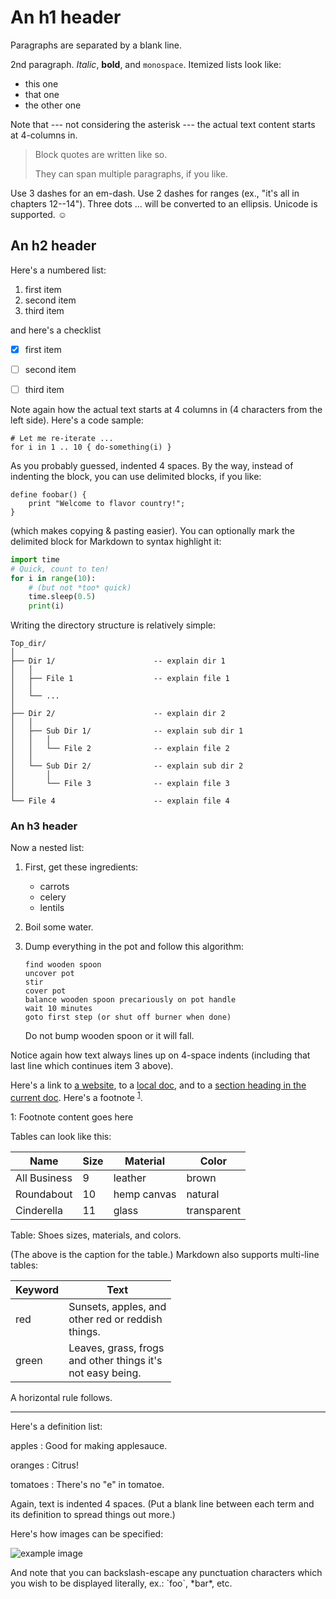 An h1 header
============

Paragraphs are separated by a blank line.

2nd paragraph. *Italic*, **bold**, and `monospace`. Itemized lists
look like:

  * this one
  * that one
  * the other one

Note that --- not considering the asterisk --- the actual text
content starts at 4-columns in.

> Block quotes are
> written like so.
>
> They can span multiple paragraphs,
> if you like.

Use 3 dashes for an em-dash. Use 2 dashes for ranges (ex., "it's all
in chapters 12--14"). Three dots ... will be converted to an ellipsis.
Unicode is supported. ☺



An h2 header
------------

Here's a numbered list:

 1. first item
 2. second item
 3. third item
 
and here's a checklist

- [x] first item
- [ ] second item
- [ ] third item


Note again how the actual text starts at 4 columns in (4 characters
from the left side). Here's a code sample:

    # Let me re-iterate ...
    for i in 1 .. 10 { do-something(i) }

As you probably guessed, indented 4 spaces. By the way, instead of
indenting the block, you can use delimited blocks, if you like:

~~~
define foobar() {
    print "Welcome to flavor country!";
}
~~~

(which makes copying & pasting easier). You can optionally mark the
delimited block for Markdown to syntax highlight it:

~~~python
import time
# Quick, count to ten!
for i in range(10):
    # (but not *too* quick)
    time.sleep(0.5)
    print(i)
~~~

Writing the directory structure is relatively simple:
```
Top_dir/
│
├── Dir 1/                      -- explain dir 1
│   │
│   ├── File 1                  -- explain file 1
│   │
│   └── ...
│
├── Dir 2/                      -- explain dir 2
│   │
│   ├── Sub Dir 1/              -- explain sub dir 1
│   │   │
│   │   └── File 2              -- explain file 2
│   │
│   └── Sub Dir 2/              -- explain sub dir 2
│       │
│       └── File 3              -- explain file 3
│
└── File 4                      -- explain file 4
```


### An h3 header ###

Now a nested list:

 1. First, get these ingredients:

      * carrots
      * celery
      * lentils

 2. Boil some water.

 3. Dump everything in the pot and follow
    this algorithm:

        find wooden spoon
        uncover pot
        stir
        cover pot
        balance wooden spoon precariously on pot handle
        wait 10 minutes
        goto first step (or shut off burner when done)

    Do not bump wooden spoon or it will fall.

Notice again how text always lines up on 4-space indents (including
that last line which continues item 3 above).

Here's a link to [a website](http://foo.bar), to a [local
doc](local-doc.html), and to a [section heading in the current
doc](#an-h2-header). Here's a footnote <sup>[1](#myfootnote1)</sup>.

<a name="myfootnote1">1</a>: Footnote content goes here

Tables can look like this:

|Name        |Size|Material   |Color      |
|-|-|-|-|
|All Business|   9|leather    |brown      |
|Roundabout  |  10|hemp canvas|natural    |
|Cinderella  |  11|glass      |transparent|

Table: Shoes sizes, materials, and colors.

(The above is the caption for the table.) Markdown also supports
multi-line tables:

|Keyword|Text|
|-|-|
|red|     Sunsets, apples, and<br>other red or reddish<br>things.|
|green|   Leaves, grass, frogs<br>and other things it's<br>not easy being.|

A horizontal rule follows.

***

Here's a definition list:

apples
  : Good for making applesauce.

oranges
  : Citrus!

tomatoes
  : There's no "e" in tomatoe.

Again, text is indented 4 spaces. (Put a blank line between each
term and  its definition to spread things out more.)

Here's how images can be specified:

![example image](example-image.jpg "An exemplary image")

And note that you can backslash-escape any punctuation characters
which you wish to be displayed literally, ex.: \`foo\`, \*bar\*, etc.
